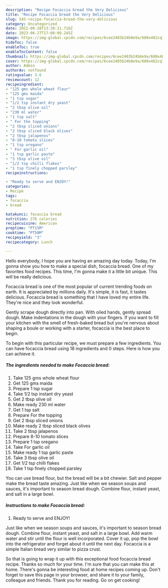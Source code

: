```yaml
---
description: "Recipe Focaccia bread the Very Delicious"
title: "Recipe Focaccia bread the Very Delicious"
slug: 545-recipe-focaccia-bread-the-very-delicious
category: Uncategorized
date: 2022-09-28T13:39:11.716Z
date: 2023-06-27T17:08:09.245Z
image: https://img-global.cpcdn.com/recipes/6cee2403b24b8e9a/680x482cq70/focaccia-bread-recipe-main-photo.jpg
hideToc: false
enableToc: true
enableTocContent: false
thumbnail: https://img-global.cpcdn.com/recipes/6cee2403b24b8e9a/680x482cq70/focaccia-bread-recipe-main-photo.jpg
cover: https://img-global.cpcdn.com/recipes/6cee2403b24b8e9a/680x482cq70/focaccia-bread-recipe-main-photo.jpg
author: Admin
authorAv: notfound
ratingvalue: 3.6
reviewcount: 12
recipeingredient:
- "125 gms whole wheat flour"
- "125 gms maida"
- "1 tsp sugar"
- "1/2 tsp instant dry yeast"
- "2 tbsp olive oil"
- "230 ml water"
- "1 tsp salt"
- " For the topping"
- "2 tbsp sliced onions"
- "2 tbsp sliced black olives"
- "2 tbsp jalapenos"
- "8-10 tomato slices"
- "1 tsp oregano"
- " For garlic oil"
- "1 tsp garlic paste"
- "3 tbsp olive oil"
- "1/2 tsp chilli flakes"
- "1 tsp finely chopped parsley"
recipeinstructions:

- "Ready to serve and ENJOY!"
categories:
- Recipe
tags:
- focaccia
- bread

katakunci: focaccia bread 
nutrition: 276 calories
recipecuisine: American
preptime: "PT15M"
cooktime: "PT50M"
recipeyield: "3"
recipecategory: Lunch

---
```



Hello everybody, I hope you are having an amazing day today. Today, I'm gonna show you how to make a special dish, focaccia bread. One of my favorites food recipes. This time, I'm gonna make it a little bit unique. This will be really delicious.

Focaccia bread is one of the most popular of current trending foods on earth. It is appreciated by millions daily. It's simple, it is fast, it tastes delicious. Focaccia bread is something that I have loved my entire life. They're nice and they look wonderful.

Gently scrape dough directly into pan. With oiled hands, gently spread dough. Make indentations in the dough with your fingers. If you want to fill your kitchen with the smell of fresh-baked bread but you&#39;re nervous about shaping a boule or working with a starter, focaccia is the best place to begin.


To begin with this particular recipe, we must prepare a few ingredients. You can have focaccia bread using 18 ingredients and 0 steps. Here is how you can achieve it.

<!--inarticleads1-->

##### The ingredients needed to make Focaccia bread:

1. Take 125 gms whole wheat flour
1. Get 125 gms maida
1. Prepare 1 tsp sugar
1. Take 1/2 tsp instant dry yeast
1. Get 2 tbsp olive oil
1. Make ready 230 ml water
1. Get 1 tsp salt
1. Prepare  For the topping
1. Get 2 tbsp sliced onions
1. Make ready 2 tbsp sliced black olives
1. Take 2 tbsp jalapenos
1. Prepare 8-10 tomato slices
1. Prepare 1 tsp oregano
1. Take  For garlic oil
1. Make ready 1 tsp garlic paste
1. Take 3 tbsp olive oil
1. Get 1/2 tsp chilli flakes
1. Take 1 tsp finely chopped parsley


You can use bread flour, but the bread will be a bit chewier. Salt and pepper make the bread taste amazing. Just like when we season soups and sauces, it&#39;s important to season bread dough. Combine flour, instant yeast, and salt in a large bowl. 

<!--inarticleads2-->

##### Instructions to make Focaccia bread:


1. Ready to serve and ENJOY!

Just like when we season soups and sauces, it&#39;s important to season bread dough. Combine flour, instant yeast, and salt in a large bowl. Add warm water and stir until the flour is well incorporated. Cover it up, pop the bowl into the refrigerator and forget about it until the next day. Focaccia is a simple Italian bread very similar to pizza crust. 

So that is going to wrap it up with this exceptional food focaccia bread recipe. Thanks so much for your time. I'm sure that you can make this at home. There's gonna be interesting food at home recipes coming up. Don't forget to save this page in your browser, and share it to your family, colleague and friends. Thank you for reading. Go on get cooking!
